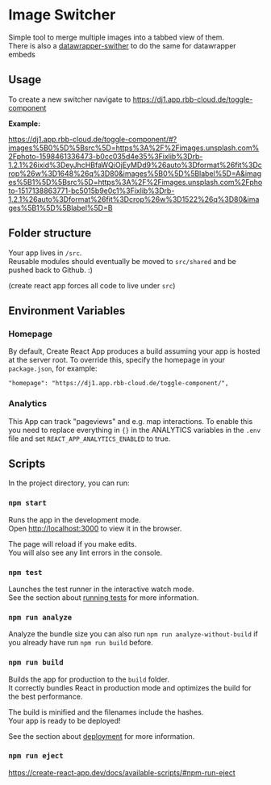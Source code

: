 # Image Switcher

Simple tool to merge multiple images into a tabbed view of them.  
There is also a [datawrapper-swither](https://github.com/rbb-data/datawrapper-switcher) to do the same for datawrapper embeds

## Usage

To create a new switcher navigate to https://dj1.app.rbb-cloud.de/toggle-component

**Example:**

https://dj1.app.rbb-cloud.de/toggle-component/#?images%5B0%5D%5Bsrc%5D=https%3A%2F%2Fimages.unsplash.com%2Fphoto-1598461336473-b0cc035d4e35%3Fixlib%3Drb-1.2.1%26ixid%3DeyJhcHBfaWQiOjEyMDd9%26auto%3Dformat%26fit%3Dcrop%26w%3D1648%26q%3D80&images%5B0%5D%5Blabel%5D=A&images%5B1%5D%5Bsrc%5D=https%3A%2F%2Fimages.unsplash.com%2Fphoto-1517138863771-bc5015b9e0c1%3Fixlib%3Drb-1.2.1%26auto%3Dformat%26fit%3Dcrop%26w%3D1522%26q%3D80&images%5B1%5D%5Blabel%5D=B

## Folder structure

Your app lives in `/src`.  
Reusable modules should eventually be moved to `src/shared` and be pushed back to Github. :)

(create react app forces all code to live under `src`)

## Environment Variables

### Homepage

By default, Create React App produces a build assuming your app is hosted at the server root.
To override this, specify the homepage in your `package.json`, for example:

    "homepage": "https://dj1.app.rbb-cloud.de/toggle-component/",

### Analytics

This App can track "pageviews" and e.g. map interactions.
To enable this you need to replace everything in `{}` in the ANALYTICS variables in the `.env` file
and set `REACT_APP_ANALYTICS_ENABLED` to true.

## Scripts

In the project directory, you can run:

### `npm start`

Runs the app in the development mode.<br>
Open [http://localhost:3000](http://localhost:3000) to view it in the browser.

The page will reload if you make edits.<br>
You will also see any lint errors in the console.

### `npm test`

Launches the test runner in the interactive watch mode.<br>
See the section about [running tests](https://facebook.github.io/create-react-app/docs/running-tests) for more information.

### `npm run analyze`

Analyze the bundle size you can also run `npm run analyze-without-build` if you already have run
`npm run build` before.

### `npm run build`

Builds the app for production to the `build` folder.<br>
It correctly bundles React in production mode and optimizes the build for the best performance.

The build is minified and the filenames include the hashes.<br>
Your app is ready to be deployed!

See the section about [deployment](https://facebook.github.io/create-react-app/docs/deployment) for more information.

### `npm run eject`

https://create-react-app.dev/docs/available-scripts/#npm-run-eject
